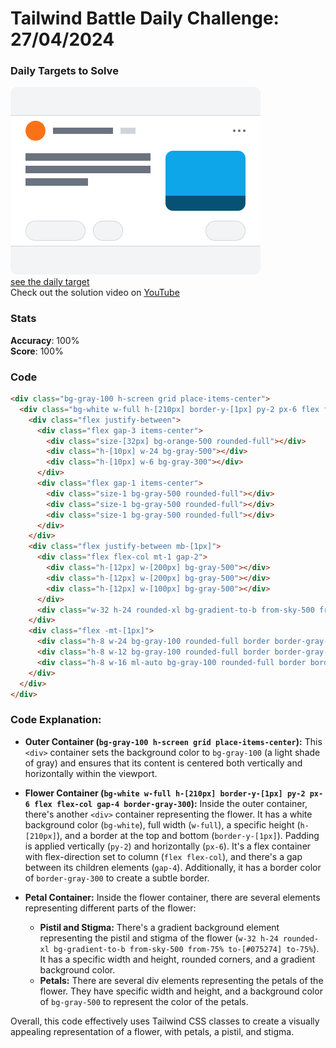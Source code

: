 # Tailwind Battle Daily Challenge: 27/04/2024

### Daily Targets to Solve

![picture of daily target](./images/27.png)  
[see the daily target](https://www.tailwindbattle.com/play/52)  
Check out the solution video on [YouTube](https://www.youtube.com/watch?v=gGa20Ta6rOs)

### Stats

**Accuracy**: 100%  
**Score**: 100%

### Code

```html
<div class="bg-gray-100 h-screen grid place-items-center">
  <div class="bg-white w-full h-[210px] border-y-[1px] py-2 px-6 flex flex-col gap-4 border-gray-300">
    <div class="flex justify-between">
      <div class="flex gap-3 items-center">
        <div class="size-[32px] bg-orange-500 rounded-full"></div>
        <div class="h-[10px] w-24 bg-gray-500"></div>
        <div class="h-[10px] w-6 bg-gray-300"></div>
      </div>
      <div class="flex gap-1 items-center">
        <div class="size-1 bg-gray-500 rounded-full"></div>
        <div class="size-1 bg-gray-500 rounded-full"></div>
        <div class="size-1 bg-gray-500 rounded-full"></div>
      </div>
    </div>
    <div class="flex justify-between mb-[1px]">
      <div class="flex flex-col mt-1 gap-2">
        <div class="h-[12px] w-[200px] bg-gray-500"></div>
        <div class="h-[12px] w-[200px] bg-gray-500"></div>
        <div class="h-[12px] w-[100px] bg-gray-500"></div>
      </div>
      <div class="w-32 h-24 rounded-xl bg-gradient-to-b from-sky-500 from-75% to-[#075274] to-75%"></div>
    </div>
    <div class="flex -mt-[1px]">
      <div class="h-8 w-24 bg-gray-100 rounded-full border border-gray-300 mr-3"></div>
      <div class="h-8 w-12 bg-gray-100 rounded-full border border-gray-300"></div>
      <div class="h-8 w-16 ml-auto bg-gray-100 rounded-full border border-gray-300"></div>
    </div>
  </div>
</div>
```

### Code Explanation:

- **Outer Container (`bg-gray-100 h-screen grid place-items-center`):** This `<div>` container sets the background color to `bg-gray-100` (a light shade of gray) and ensures that its content is centered both vertically and horizontally within the viewport.

- **Flower Container (`bg-white w-full h-[210px] border-y-[1px] py-2 px-6 flex flex-col gap-4 border-gray-300`):** Inside the outer container, there's another `<div>` container representing the flower. It has a white background color (`bg-white`), full width (`w-full`), a specific height (`h-[210px]`), and a border at the top and bottom (`border-y-[1px]`). Padding is applied vertically (`py-2`) and horizontally (`px-6`). It's a flex container with flex-direction set to column (`flex flex-col`), and there's a gap between its children elements (`gap-4`). Additionally, it has a border color of `border-gray-300` to create a subtle border.

- **Petal Container:** Inside the flower container, there are several elements representing different parts of the flower:
  - **Pistil and Stigma:** There's a gradient background element representing the pistil and stigma of the flower (`w-32 h-24 rounded-xl bg-gradient-to-b from-sky-500 from-75% to-[#075274] to-75%`). It has a specific width and height, rounded corners, and a gradient background color.
  - **Petals:** There are several div elements representing the petals of the flower. They have specific width and height, and a background color of `bg-gray-500` to represent the color of the petals.

Overall, this code effectively uses Tailwind CSS classes to create a visually appealing representation of a flower, with petals, a pistil, and stigma.